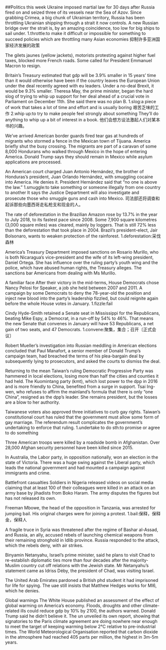 ##Politics this week
Ukraine imposed martial law for 30 days after Russia fired on and seized three of its vessels near the Sea of Azov. Since grabbing Crimea, a big chunk of Ukrainian territory, Russia has been throttling Ukrainian shipping through a strait it now controls. A new Russian bridge over the strait is, by an amazing coincidence, too low for big ships to sail under. 
1.throttle:to make it difficult or impossible for something to succeed
policies which are throttling many Asian economies
抑制许多亚洲国家经济发展的政策

The gilets jaunes (yellow jackets), motorists protesting against higher fuel taxes, blocked more French roads. Some called for President Emmanuel Macron to resign. 

Britain’s Treasury estimated that gdp will be 3.9% smaller in 15 years’ time than it would otherwise have been if the country leaves the European Union under the deal recently agreed with eu leaders. Under a no-deal Brexit, it would be 9.3% smaller. Theresa May, the prime minister, began the hard slog of trying to whip up support for her deal ahead of a crucial vote in Parliament on December 11th. She said there was no plan B. 
1.slog:a piece of work that takes a lot of time and effort and is usually boring
艰苦乏味的工作
2.whip up:to try to make people feel strongly about something
They’ll do anything to whip up a bit of interest in a book.
他们会想方设法激起人们对某本书的兴趣。

We’ve arrived
American border guards fired tear gas at hundreds of migrants who stormed a fence in the Mexican town of Tijuana. America briefly shut the busy crossing. The migrants are part of a caravan of some 8,000 Hondurans who walked through Mexico in the hope of entering America. Donald Trump says they should remain in Mexico while asylum applications are processed.

An American court charged Juan Antonio Hernández, the brother of Honduras’s president, Juan Orlando Hernández, with smuggling cocaine into America. He denies it. President Hernández said that “no one is above the law.”
1.smuggle:to take something or someone illegally from one country to another
It says the Justice Department will also investigate and prosecute those who smuggle guns and cash into Mexico.
司法部还将调查和起诉那些向墨西哥走私枪支和现金的人。

The rate of deforestation in the Brazilian Amazon rose by 13.7% in the year to July 2018, to its fastest pace since 2008. Some 7,900 square kilometres (3,000 square miles) was cleared, mainly by loggers. That is still 72% less than the deforestation that took place in 2004. Brazil’s president-elect, Jair Bolsonaro, wants to weaken protection of the rainforest.
1.deforestation:采伐森林

America’s Treasury Department imposed sanctions on Rosario Murillo, who is both Nicaragua’s vice-president and the wife of its left-wing president, Daniel Ortega. She has influence over the ruling party’s youth wing and the police, which have abused human rights, the Treasury alleges. The sanctions bar Americans from dealing with Ms Murillo.

A familiar face
After their victory in the mid-terms, House Democrats chose Nancy Pelosi for Speaker, a job she held between 2007 and 2011. A campaign by some Democrats to deny the 78-year-old the position and inject new blood into the party’s leadership fizzled, but could reignite again before the whole House votes in January. 
1.fizzle:fail

Cindy Hyde-Smith retained a Senate seat in Mississippi for the Republicans, beating Mike Espy, a Democrat, in a run-off by 54% to 46%. That means the new Senate that convenes in January will have 53 Republicans, a net gain of two seats, and 47 Democrats. 
1.convene:聚集，集合；召开〔正式会议〕

Robert Mueller’s investigation into Russian meddling in American elections concluded that Paul Manafort, a senior member of Donald Trump’s campaign team, had breached the terms of his plea-bargain deal by subsequently lying to prosecutors, and asked the courts to dismiss the deal.

Returning to the mean
Taiwan’s ruling Democratic Progressive Party was hammered in local elections, losing more than half the cities and counties it had held. The Kuomintang party (kmt), which lost power to the dpp in 2016 and is more friendly to China, benefited from a surge in support. Tsai Ing-wen, who refuses to affirm the mainland’s formula that there is only “one China”, resigned as the dpp’s leader. She remains president, but the losses are a blow to her authority. 

Taiwanese voters also approved three initiatives to curb gay rights. Taiwan’s constitutional court has ruled that the government must allow some form of gay marriage. The referendum result complicates the government’s undertaking to enforce that ruling.
1.undertake to do sth:to promise or agree to do something

Three American troops were killed by a roadside bomb in Afghanistan. Over 28,000 Afghan security personnel have been killed since 2015.

In Australia, the Labor party, in opposition nationally, won an election in the state of Victoria. There was a huge swing against the Liberal party, which leads the national government and had mounted a campaign against immigrants and crime. 

Battlefront casualties
Soldiers in Nigeria released videos on social media claiming that at least 100 of their colleagues were killed in an attack on an army base by jihadists from Boko Haram. The army disputes the figures but has not released its own.

Freeman Mbowe, the head of the opposition in Tanzania, was arrested for jumping bail. His original charges were for joining a protest.
1.bail:保释，保释金，保释人

A fragile truce in Syria was threatened after the regime of Bashar al-Assad, and Russia, an ally, accused rebels of launching chemical weapons from their remaining stronghold in Idlib province. Russia responded to the attack, which the rebels deny, with air strikes.

Binyamin Netanyahu, Israel’s prime minister, said he plans to visit Chad to re-establish diplomatic ties more than four decades after the majority-Muslim country cut off relations with the Jewish state. Mr Netanyahu’s statement came as Idriss Déby, the president of Chad, was visiting Israel.

The United Arab Emirates pardoned a British phd student it had imprisoned for life for spying. The uae still insists that Matthew Hedges works for MI6, which he denies.

Global warnings
The White House published an assessment of the effect of global warming on America’s economy. Floods, droughts and other climate-related ills could reduce gdp by 10% by 2100, the authors warned. Donald Trump said he didn’t believe it. The un unveiled its own report, showing that signatories to the Paris climate agreement are doing nowhere near enough to meet the target of keeping warming below 2°C relative to pre-industrial times. The World Meteorological Organisation reported that carbon dioxide in the atmosphere had reached 405 parts per million, the highest in 3m-5m years. 